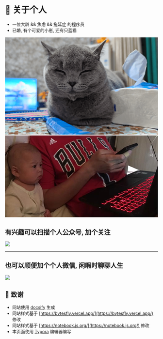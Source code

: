 # 🎉 关于个人


- 一位大龄 && 焦虑 && 拖延症  的程序员
- 已婚, 有个可爱的小崽, 还有只蓝猫

![](../plugin/img/maomao.png)
![](../plugin/img/baobao.png)




## 有兴趣可以扫描个人公众号, 加个关注
![](https://gitee.com/matrixcall/bed001/raw/master/hexo/img/wx_gzh.png)

---

## 也可以顺便加个个人微信, 闲暇时聊聊人生
![](https://gitee.com/matrixcall/bed001/raw/master/hexo/img/wx_gr.png)

## 🍋 致谢

- 网站使用 [docsify](https://docsify.js.org/#/zh-cn/) 生成
- 网站样式基于 [https://bytesfly.vercel.app/](https://bytesfly.vercel.app/) 修改
- 网站样式基于 [https://notebook.js.org/](https://notebook.js.org/) 修改
- 本页面使用 [Typora](https://www.typora.io/) 编辑器编写
